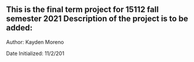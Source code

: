 This is the final term project for 15112 fall semester 2021
Description of the project is to be added:
------------------------------------------
Author: Kayden Moreno

Date Initialized: 11/2/201
